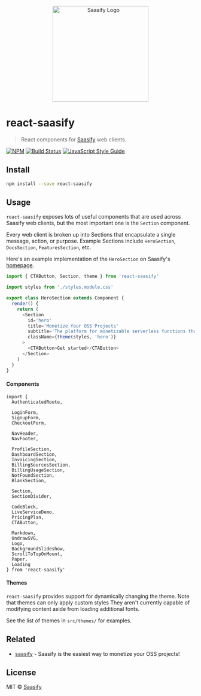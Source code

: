 <p align="center">
  <a href="https://saasify.sh" title="Saasify">
    <img src="https://raw.githubusercontent.com/saasify-sh/saasify/master/logo-vert-white@4x.png" alt="Saasify Logo" width="256" />
  </a>
</p>

# react-saasify

> React components for [Saasify](https://saasify.sh) web clients.

[![NPM](https://img.shields.io/npm/v/react-saasify.svg)](https://www.npmjs.com/package/react-saasify) [![Build Status](https://travis-ci.com/saasify-sh/saasify.svg?branch=master)](https://travis-ci.com/saasify-sh/saasify) [![JavaScript Style Guide](https://img.shields.io/badge/code_style-standard-brightgreen.svg)](https://standardjs.com)

## Install

```bash
npm install --save react-saasify
```

## Usage

`react-saasify` exposes lots of useful components that are used across Saasify web clients, but the most important one is the `Section` component.

Every web client is broken up into Sections that encapsulate a single message, action, or purpose. Example Sections include `HeroSection`, `DocsSection`, `FeaturesSection`, etc.

Here's an example implementation of the `HeroSection` on Saasify's [homepage](https://saasify.sh).

```js
import { CTAButton, Section, theme } from 'react-saasify'

import styles from './styles.module.css'

export class HeroSection extends Component {
  render() {
    return (
      <Section
        id='hero'
        title='Monetize Your OSS Projects'
        subtitle='The platform for monetizable serverless functions that empower the open source authors you love.'
        className={theme(styles, 'hero')}
      >
        <CTAButton>Get started</CTAButton>
      </Section>
    )
  }
}
```

#### Components

```
import {
  AuthenticatedRoute,

  LoginForm,
  SignupForm,
  CheckoutForm,

  NavHeader,
  NavFooter,

  ProfileSection,
  DashboardSection,
  InvoicingSection,
  BillingSourcesSection,
  BillingUsageSection,
  NotFoundSection,
  BlankSection,

  Section,
  SectionDivider,

  CodeBlock,
  LiveServiceDemo,
  PricingPlan,
  CTAButton,

  Markdown,
  UndrawSVG,
  Logo,
  BackgroundSlideshow,
  ScrollToTopOnMount,
  Paper,
  Loading
} from 'react-saasify'
```

#### Themes

`react-saasify` provides support for dynamically changing the theme. Note that themes can only apply custom styles They aren't currently capable of modifying content aside from loading additional fonts.

See the list of themes in `src/themes/` for examples.

## Related

- [saasify](https://saasify.sh) - Saasify is the easiest way to monetize your OSS projects!

## License

MIT © [Saasify](https://saasify.sh)
